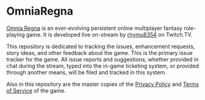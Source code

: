 # OmniaRegna

[Omnia Regna](https://omniaregna.com) is an ever-evolving persistent online
multiplayer fantasy role-playing game.  It is developed live on-stream by
[rhymu8354](https://www.twitch.tv/rhymu8354) on Twitch.TV.

This repository is dedicated to tracking the issues, enhancement requests,
story ideas, and other feedback about the game.  This is the primary issue
tracker for the game.  All issue reports and suggestions, whether provided in
chat during the stream, typed into the in-game ticketing system, or provided
through another means, will be filed and tracked in this system.

Also in this repository are the master copies of the [Privacy
Policy](https://omniaregna.com/pp.html) and [Terms of
Service](https://omniaregna.com/tos.html) of the game.
